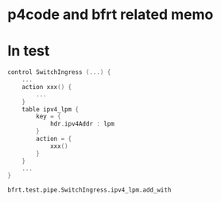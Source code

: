 # p4code and bfrt related memo
# In test
```C++
control SwitchIngress (...) {
    ...
    action xxx() {
        ...
    }
    table ipv4_lpm {
        key = {
            hdr.ipv4Addr : lpm
        }
        action = {
            xxx()
        }
    }
    ...
}
```
```bash
bfrt.test.pipe.SwitchIngress.ipv4_lpm.add_with
```

